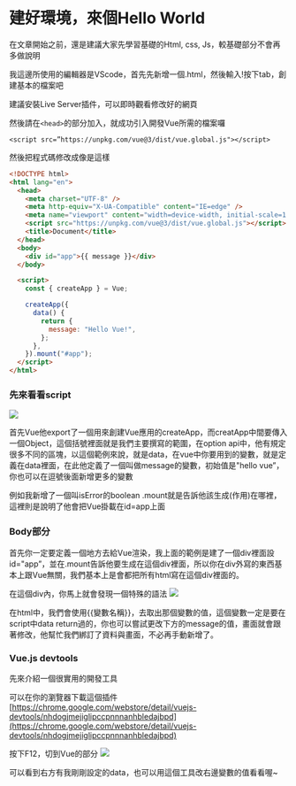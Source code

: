 # 建好環境，來個Hello World
在文章開始之前，還是建議大家先學習基礎的Html, css, Js，較基礎部分不會再多做說明

我這邊所使用的編輯器是VScode，首先先新增一個.html，然後輸入!按下tab，創建基本的檔案吧

建議安裝Live Server插件，可以即時觀看修改好的網頁


然後請在`<head>`的部分加入，就成功引入開發Vue所需的檔案囉

`<script src=”https://unpkg.com/vue@3/dist/vue.global.js"></script>`

然後把程式碼修改成像是這樣

```html
<!DOCTYPE html>
<html lang="en">
  <head>
    <meta charset="UTF-8" />
    <meta http-equiv="X-UA-Compatible" content="IE=edge" />
    <meta name="viewport" content="width=device-width, initial-scale=1.0" />
    <script src="https://unpkg.com/vue@3/dist/vue.global.js"></script>
    <title>Document</title>
  </head>
  <body>
    <div id="app">{{ message }}</div>
  </body>

  <script>
    const { createApp } = Vue;

    createApp({
      data() {
        return {
          message: "Hello Vue!",
        };
      },
    }).mount("#app");
  </script>
</html>
```
### 先來看看script
![](https://i.imgur.com/4XR7IrI.png)

首先Vue他export了一個用來創建Vue應用的createApp，而creatApp中間要傳入一個Object，這個括號裡面就是我們主要撰寫的範圍，在option api中，他有規定很多不同的區塊，以這個範例來說，就是data，在vue中你要用到的變數，就是定義在data裡面，在此他定義了一個叫做message的變數，初始值是"hello vue”，你也可以在逗號後面新增更多的變數


例如我新增了一個叫isError的boolean
.mount就是告訴他該生成(作用)在哪裡，這裡則是說明了他會把Vue掛載在id=app上面

### Body部分
首先你一定要定義一個地方去給Vue渲染，我上面的範例是建了一個div裡面設id="app”，並在.mount告訴他要生成在這個div裡面，所以你在div外寫的東西基本上跟Vue無關，我們基本上是會都把所有html寫在這個div裡面的。

	
在這個div內，你馬上就會發現一個特殊的語法
![](https://i.imgur.com/kZmXhHX.png)


在html中，我們會使用{{變數名稱}}，去取出那個變數的值，這個變數一定是要在script中data return過的，你也可以嘗試更改下方的message的值，畫面就會跟著修改，他幫忙我們綁訂了資料與畫面，不必再手動新增了。

### Vue.js devtools
先來介紹一個很實用的開發工具

可以在你的瀏覽器下載這個插件
	[https://chrome.google.com/webstore/detail/vuejs-devtools/nhdogjmejiglipccpnnnanhbledajbpd](https://chrome.google.com/webstore/detail/vuejs-devtools/nhdogjmejiglipccpnnnanhbledajbpd)

按下F12，切到Vue的部分
![](https://i.imgur.com/vT7srHq.png)


可以看到右方有我剛剛設定的data，也可以用這個工具改右邊變數的值看看喔~